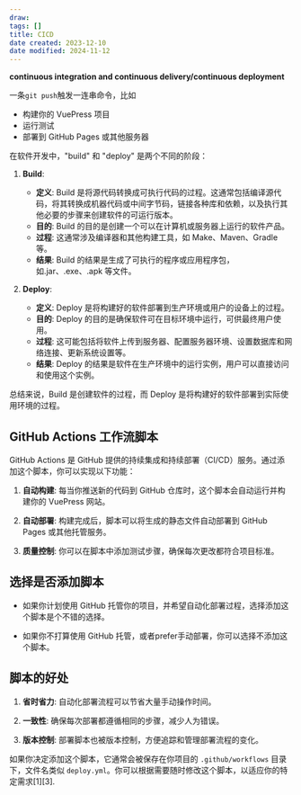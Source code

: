 ```yaml
---
draw:
tags: []
title: CICD
date created: 2023-12-10
date modified: 2024-11-12
---
```

**continuous integration and continuous delivery/continuous deployment**

一条`git push`触发一连串命令，比如
- 构建你的 VuePress 项目
- 运行测试
- 部署到 GitHub Pages 或其他服务器




在软件开发中，"build" 和 "deploy" 是两个不同的阶段：

1. **Build**:
   - **定义**: Build 是将源代码转换成可执行代码的过程。这通常包括编译源代码，将其转换成机器代码或中间字节码，链接各种库和依赖，以及执行其他必要的步骤来创建软件的可运行版本。
   - **目的**: Build 的目的是创建一个可以在计算机或服务器上运行的软件产品。
   - **过程**: 这通常涉及编译器和其他构建工具，如 Make、Maven、Gradle 等。
   - **结果**: Build 的结果是生成了可执行的程序或应用程序包，如.jar、.exe、.apk 等文件。

2. **Deploy**:
   - **定义**: Deploy 是将构建好的软件部署到生产环境或用户的设备上的过程。
   - **目的**: Deploy 的目的是确保软件可在目标环境中运行，可供最终用户使用。
   - **过程**: 这可能包括将软件上传到服务器、配置服务器环境、设置数据库和网络连接、更新系统设置等。
   - **结果**: Deploy 的结果是软件在生产环境中的运行实例，用户可以直接访问和使用这个实例。

总结来说，Build 是创建软件的过程，而 Deploy 是将构建好的软件部署到实际使用环境的过程。



## GitHub Actions 工作流脚本

GitHub Actions 是 GitHub 提供的持续集成和持续部署（CI/CD）服务。通过添加这个脚本，你可以实现以下功能：

1. **自动构建**: 每当你推送新的代码到 GitHub 仓库时，这个脚本会自动运行并构建你的 VuePress 网站。

2. **自动部署**: 构建完成后，脚本可以将生成的静态文件自动部署到 GitHub Pages 或其他托管服务。

3. **质量控制**: 你可以在脚本中添加测试步骤，确保每次更改都符合项目标准。

## 选择是否添加脚本

- 如果你计划使用 GitHub 托管你的项目，并希望自动化部署过程，选择添加这个脚本是个不错的选择。

- 如果你不打算使用 GitHub 托管，或者prefer手动部署，你可以选择不添加这个脚本。

## 脚本的好处

1. **省时省力**: 自动化部署流程可以节省大量手动操作时间。

2. **一致性**: 确保每次部署都遵循相同的步骤，减少人为错误。

3. **版本控制**: 部署脚本也被版本控制，方便追踪和管理部署流程的变化。

如果你决定添加这个脚本，它通常会被保存在你项目的 `.github/workflows` 目录下，文件名类似 `deploy.yml`。你可以根据需要随时修改这个脚本，以适应你的特定需求[1][3].

